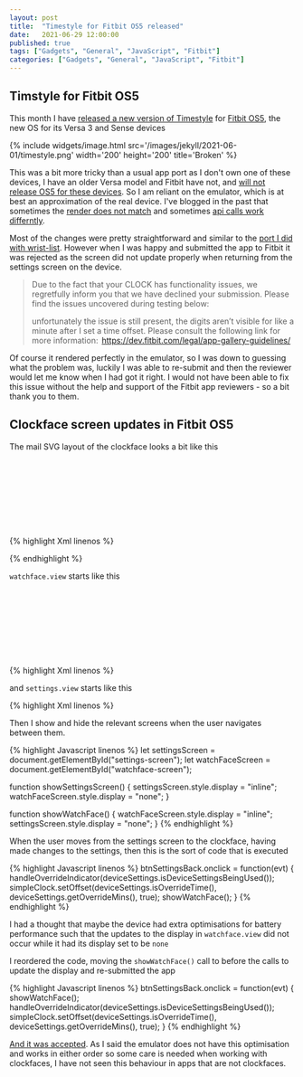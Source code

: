 ```yaml
---
layout: post
title:  "Timestyle for Fitbit OS5 released"
date:   2021-06-29 12:00:00
published: true
tags: ["Gadgets", "General", "JavaScript", "Fitbit"]
categories: ["Gadgets", "General", "JavaScript", "Fitbit"]
---
```


## Timstyle for Fitbit OS5

This month I have [released a new version of Timestyle][timestyle-url] for [Fitbit OS5][fitbit-announcing-os5], the new OS for its Versa 3 and Sense devices

{% include widgets/image.html src='/images/jekyll/2021-06-01/timestyle.png' width='200' height='200' title='Broken' %}

This was a bit more tricky than a usual app port as I don't own one of these devices, I have an older Versa model and Fitbit have not, and [will not release OS5 for these devices][old-device-url]. So I am reliant on the emulator, which is at best an approximation of the real device. I've blogged in the past that sometimes the [render does not match][previous-post1-url] and sometimes [api calls work differntly][previous-post2-url].

Most of the changes were pretty straightforward and similar to the [port I did with wrist-list][previous-post3-url]. However when I was happy and submitted the app to Fitbit it was rejected as the screen did not update properly when returning from the settings screen on the device.

> Due to the fact that your CLOCK has functionality issues, we regretfully inform you that
> we have declined your submission. Please find the issues uncovered during testing below:
>
> unfortunately the issue is still present, the digits aren’t visible for like a minute
> after I set a time offset. Please consult the following link for more information:
> https://dev.fitbit.com/legal/app-gallery-guidelines/ 

Of course it rendered perfectly in the emulator, so I was down to guessing what the problem was, luckily I was able to re-submit and then the reviewer would let me know when I had got it right. I would not have been able to fix this issue without the help and support of the Fitbit app reviewers - so a bit thank you to them.

## Clockface screen updates in Fitbit OS5

The mail SVG layout of the clockface looks a bit like this

{% highlight Xml linenos %}
<svg>
  <link rel="import" href="watchface.view" />
  <link rel="import" href="settings.view" />
</svg>
{% endhighlight %}

`watchface.view` starts like this

{% highlight Xml linenos %}
<svg id="watchface-screen">
  <svg id="watch" class="watch">
    <rect id="background" />
{% endhighlight %}

and `settings.view` starts like this

{% highlight Xml linenos %}
<svg id="settings-screen" display="none">
  <defs>
{% endhighlight %}

Then I show and hide the relevant screens when the user navigates between them.

{% highlight Javascript linenos %}
let settingsScreen = document.getElementById("settings-screen");
let watchFaceScreen = document.getElementById("watchface-screen");

function showSettingsScreen() {
  settingsScreen.style.display = "inline";
  watchFaceScreen.style.display = "none";
}

function showWatchFace() {
  watchFaceScreen.style.display = "inline";
  settingsScreen.style.display = "none";
}
{% endhighlight %}

When the user moves from the settings screen to the clockface, having made changes to the settings, then this is the sort of code that is executed

{% highlight Javascript linenos %}
btnSettingsBack.onclick = function(evt) {
  handleOverrideIndicator(deviceSettings.isDeviceSettingsBeingUsed());
  simpleClock.setOffset(deviceSettings.isOverrideTime(), deviceSettings.getOverrideMins(), true);
  showWatchFace();
}
{% endhighlight %}

I had a thought that maybe the device had extra optimisations for battery performance such that the updates to the display in `watchface.view` did not occur while it had its display set to be `none`

I reordered the code, moving the `showWatchFace()` call to before the calls to update the display and re-submitted the app

{% highlight Javascript linenos %}
btnSettingsBack.onclick = function(evt) {
  showWatchFace();
  handleOverrideIndicator(deviceSettings.isDeviceSettingsBeingUsed());
  simpleClock.setOffset(deviceSettings.isOverrideTime(), deviceSettings.getOverrideMins(), true);
}
{% endhighlight %}

[And it was accepted][timestyle-url]. As I said the emulator does not have this optimisation and works in either order so some care is needed when working with clockfaces, I have not seen this behaviour in apps that are not clockfaces.

[timestyle-url]:                https://gallery.fitbit.com/details/dfe5fccd-01e5-4979-a5ad-070673df12dd
[fitbit-os-url]:                https://help.fitbit.com/articles/en_US/Help_article/2302.htm
[fitbit-announcing-os5]:        https://dev.fitbit.com/blog/2020-09-24-announcing-fitbit-os-sdk-5.0/
[old-device-url]:               https://www.slashgear.com/fitbit-no-os-5-0-update-for-these-older-models-24639705/
[previous-post1-url]:           /blog/2019/12/25/fitbit-emulater
[previous-post2-url]:           /blog/2020/07/27/wrist-list-updated
[previous-post3-url]:           /blog/2021/02/25/porting-wrist-list-to-fitbit-os5

